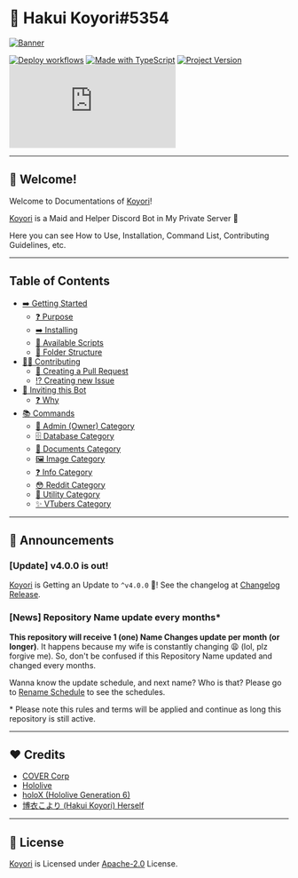 # 🧪 Hakui Koyori#5354

[![Banner](https://cdn.upload.systems/uploads/VNEql7wF.jpg)](https://github.com/gifaldyazkaa/koyori-dscbot)

[![Deploy workflows](https://img.shields.io/github/workflow/status/gifaldyazkaa/koyori-dscbot/%5BHeroku%5D%20Deploy?label=Deploy&logo=github%20actions&style=for-the-badge)](https://github.com/gifaldyazkaa/koyori-dscbot/blob/master/.github/workflows/Deploy.yml) [![Made with TypeScript](https://img.shields.io/github/languages/top/gifaldyazkaa/koyori-dscbot?logo=typescript&style=for-the-badge)](https://github.com/gifaldyazkaa/koyori-dscbot/search?l=typescript) [![Project Version](https://img.shields.io/github/package-json/v/gifaldyazkaa/koyori-dscbot?logo=node.js&style=for-the-badge)](https://github.com/gifaldyazkaa/koyori-dscbot/blob/master/package.json) [![Discord.js Version](https://img.shields.io/github/package-json/dependency-version/gifaldyazkaa/koyori-dscbot/discord.js?logo=discord&style=for-the-badge)](https://github.com/gifaldyazkaa/koyori-dscbot/blob/735d177cc8b6e1796b5eb3f4a32e10a845e78763/package.json#L25)

---

## 👋 Welcome!

Welcome to Documentations of [Koyori](https://github.com/gifaldyazkaa/koyori-dscbot)!

[Koyori](https://github.com/gifaldyazkaa/koyori-dscbot) is a Maid and Helper Discord Bot in My Private Server 💖

Here you can see How to Use, Installation, Command List, Contributing Guidelines, etc.

---

## Table of Contents

- [➡️ Getting Started](./p/getting-started.md)
  - [❓ Purpose](./p/getting-started.md#-purpose)
  - [➡️ Installing](./p/getting-started.md#-installing)
  - [📃 Available Scripts](./p/getting-started.md#-available-scripts)
  - [📂 Folder Structure](./p/getting-started.md#-folder-structure)
- [👨‍💻 Contributing](./p/contributing-guidelines.md)
  - [📨 Creating a Pull Request](./p/contributing-guidelines.md#-creating-a-pull-request)
  - [⁉️ Creating new Issue](./p/contributing-guidelines.md#-creating-new-issue)
- [👥 Inviting this Bot](./p/inviting.md)
  - [❓ Why](./p/inviting.md#-why)
- [📚 Commands](./p/commands)
  - [👑 Admin (Owner) Category](./p/commands/admin.md)
  - [🗄️ Database Category](./p/commands/database.md)
  - [🧾 Documents Category](./p/commands/documents.md)
  - [🖼️ Image Category](./p/commands/images.md)
  - [❓ Info Category](./p/commands/info.md)
  - [😳 Reddit Category](./p/commands/reddit.md)
  - [📂 Utility Category](./p/commands/utility.md)
  - [✨ VTubers Category](./p/commands/vtubers.md)

---

## 📢 Announcements

### \[Update] v4.0.0 is out!

[Koyori](https://github.com/gifaldyazkaa/koyori-dscbot) is Getting an Update to `^v4.0.0` 🎉! See the changelog at [Changelog Release](https://github.com/gifaldyazkaa/koyori-dscbot/blob/master/docs/changelog.md).

### \[News] Repository Name update every months\*

**This repository will receive 1 (one) Name Changes update per month (or longer)**. It happens because my wife is constantly changing 😩 (lol, plz forgive me). So, don't be confused if this Repository Name updated and changed every months.

Wanna know the update schedule, and next name? Who is that? Please go to [Rename Schedule](./rename-schedule.md) to see the schedules.

\* Please note this rules and terms will be applied and continue as long this repository is still active.

---

## ❤️ Credits

- [COVER Corp](https://cover-corp.com/)
- [Hololive](https://www.hololive.tv)
- [holoX (Hololive Generation 6)](https://hololive.hololivepro.com/en/special/3268/)
- [博衣こより (Hakui Koyori) Herself](https://twitter.com/hakuikoyori)

---

## 📃 License

[Koyori](https://github.com/gifaldyazkaa/koyori-dscbot) is Licensed under [Apache-2.0](https://github.com/gifaldyazkaa/koyori-dscbot/blob/master/LICENSE) License.
